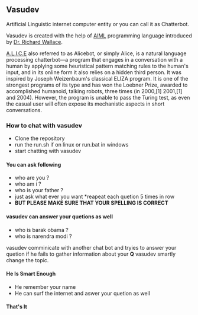 ## Vasudev 
Artificial Linguistic internet computer entity or you can call it as Chatterbot.


Vasudev is created with the help of [AIML](http://www.alicebot.org/aiml.html) programming language introduced by 
[Dr. Richard Wallace](https://www.wikiwand.com/en/Richard_Wallace_(scientist)).

[A.L.I.C.E](https://www.alice.org/)  also referred to as Alicebot, or simply Alice, is a natural language processing chatterbot—a program that engages in a conversation with a human by applying some heuristical pattern matching rules to the human's input, and in its online form it also relies on a hidden third person. It was inspired by Joseph Weizenbaum's classical ELIZA program. It is one of the strongest programs of its type and has won the Loebner Prize, awarded to accomplished humanoid, talking robots, three times (in 2000,[1] 2001,[1] and 2004). However, the program is unable to pass the Turing test, as even the casual user will often expose its mechanistic aspects in short conversations.

### How to chat with vasudev
* Clone the repository
* run the run.sh if on linux or run.bat in windows
* start chatting with vasudev

#### You can ask following
* who are you ?
* who am i ?
* who is your father ?
* just ask what ever you want
*reapeat each quetion 5 times in row 
* **BUT PLEASE MAKE SURE THAT YOUR SPELLING IS CORRECT**

#### vasudev can answer your quetions as well
 * who is barak obama ?
 * who is narendra modi ?
 
 vasudev comminicate with another chat bot and tryies to answer your quetion if he fails to gather 
 information about your **Q** vasudev smartly change the topic.
 
 
 #### He Is Smart Enough
 * He remember your name 
 * He can surf the internet and aswer your quetion as well
 
 #### That's It
 
